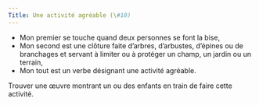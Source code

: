 ```yaml
---
Title: Une activité agréable (\#10)
---
```


- Mon premier se touche quand deux personnes se font la bise,
- Mon second est une clôture faite d’arbres, d’arbustes, d’épines ou de branchages et servant à limiter ou à protéger un champ, un jardin ou un terrain,
- Mon tout est un verbe désignant une activité agréable.

Trouver une œuvre montrant un ou des enfants en train de faire cette activité.
